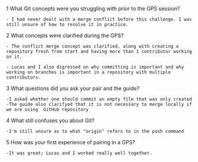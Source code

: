 1 What Git concepts were you struggling with prior to the GPS session? 

	- I had never dealt with a merge conflict before this challenge. I was still unsure of how to resolve it in practice. 

2 What concepts were clarified during the GPS? 

	- The conflict merge concept was clarified, along with creating a repository fresh from start and having more than 1 contributor working on it. 

	- Lucas and I also digressed on why committing is important and why working on branches is important in a repository with multiple contributors. 

3 What questions did you ask your pair and the guide? 

	-I asked whether one should commit an empty file that was only created
	-The guide also clarifyed that it is not necessary to merge locally if we are using  GitHub repository 

4 What still confuses you about Git? 

	-I'm still unsure as to what "origin" refers to in the push command 

5 How was your first experience of pairing in a GPS? 
	
	-It was great; Lucas and I worked really well together.

